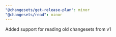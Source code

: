```yaml
---
"@changesets/get-release-plan": minor
"@changesets/read": minor
---
```


Added support for reading old changesets from v1
